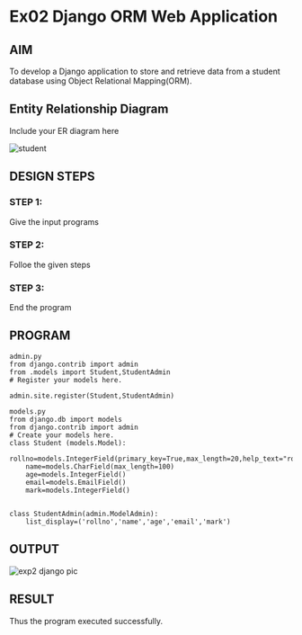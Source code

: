 # Ex02 Django ORM Web Application

## AIM
To develop a Django application to store and retrieve data from a student database using Object Relational Mapping(ORM).

## Entity Relationship Diagram

Include your ER diagram here

![student](https://user-images.githubusercontent.com/121998147/234515928-8b4604ec-aa54-41a9-af78-d6fb09a508a2.jpg)

## DESIGN STEPS

### STEP 1:
Give the input programs
### STEP 2:
Folloe the given steps
### STEP 3:
End the program


## PROGRAM
```
admin.py
from django.contrib import admin
from .models import Student,StudentAdmin
# Register your models here.

admin.site.register(Student,StudentAdmin)

models.py
from django.db import models
from django.contrib import admin
# Create your models here.
class Student (models.Model):
    rollno=models.IntegerField(primary_key=True,max_length=20,help_text="rollno")
    name=models.CharField(max_length=100)
    age=models.IntegerField()
    email=models.EmailField()
    mark=models.IntegerField()


class StudentAdmin(admin.ModelAdmin):
    list_display=('rollno','name','age','email','mark')

```


## OUTPUT
![exp2 django pic](https://user-images.githubusercontent.com/121998147/234518215-29b7fdfa-8da8-4e15-a614-d574221fda7d.jpg)





## RESULT
Thus the program executed successfully.
